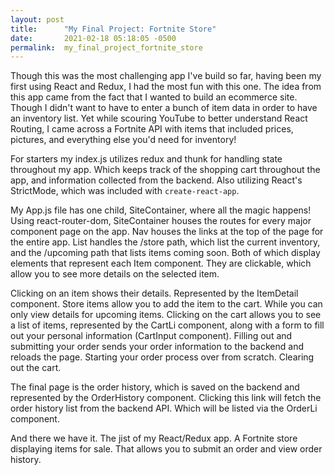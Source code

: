 ```yaml
---
layout: post
title:      "My Final Project: Fortnite Store"
date:       2021-02-18 05:18:05 -0500
permalink:  my_final_project_fortnite_store
---
```



Though this was the most challenging app I've build so far, having been my first using React and Redux, I had the most fun with this one. The idea from this app came from the fact that I wanted to build an ecommerce site. Though I didn't want to have to enter a bunch of item data in order to have an inventory list. Yet while scouring YouTube to better understand React Routing, I came across a Fortnite API with items that included prices, pictures, and everything else you'd need for inventory!

For starters my index.js utilizes redux and thunk for handling state throughout my app. Which keeps track of the shopping cart throughout the app, and information collected from the backend. Also utilizing React's StrictMode, which was included with ```create-react-app```.

My App.js file has one child, SiteContainer, where all the magic happens! Using react-router-dom, SiteContainer houses the routes for every major component page on the app. Nav houses the links at the top of the page for the entire app. List handles the /store path, which list the current inventory, and the /upcoming path that lists items coming soon. Both of which display elements that represent each Item component. They are clickable, which allow you to see more details on the selected item. 

Clicking on an item shows their details. Represented by the ItemDetail component. Store items allow you to add the item to the cart. While you can only view details for upcoming items. Clicking on the cart allows you to see a list of items, represented by the CartLi component, along with a form to fill out your personal information (CartInput component). Filling out and submitting your order sends your order information to the backend and reloads the page. Starting your order process over from scratch. Clearing out the cart.

The final page is the order history, which is saved on the backend and represented by the OrderHistory component. Clicking this link will fetch the order history list from the backend API. Which will be listed via the OrderLi component.

And there we have it. The jist of my React/Redux app. A Fortnite store displaying items for sale. That allows you to submit an order and view order history.

